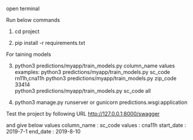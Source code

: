 open terminal 

Run below commands

1. cd project

2. pip install -r requirements.txt

For taining models 

3. python3 predictions/myapp/train_models.py column_name values
   examples: 
   python3 predictions/myapp/train_models.py sc_code rn11h,cna11h
   python3 predictions/myapp/train_models.py zip_code 33414  
   python3 predictions/myapp/train_models.py sc_code all

4. python3 manage.py runserver
            or
   gunicorn predictions.wsgi:application

Test the project by following URL
http://127.0.0.1:8000/swagger

and give below values
column_name : sc_code
values : cna11h
start_date : 2019-7-1
end_date : 2019-8-10   